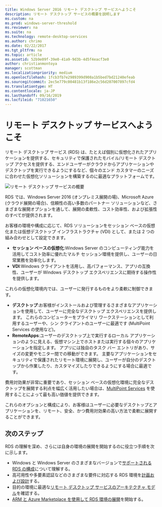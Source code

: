 ```yaml
---
title: Windows Server 2016 リモート デスクトップ サービスへようこそ
description: リモート デスクトップ サービスの概要を説明します
ms.custom: na
ms.prod: windows-server-threshold
ms.reviewer: na
ms.suite: na
ms.technology: remote-desktop-services
ms.author: chrimo
ms.date: 02/22/2017
ms.tgt_pltfrm: na
ms.topic: article
ms.assetid: 52b9e09f-39e0-41a9-9d3b-4d5f4eacf3e0
author: christianmontoya
manager: scottman
ms.localizationpriority: medium
ms.openlocfilehash: 1fcb3fb7e2989399d908a1b5bed7bd21240efeab
ms.sourcegitcommit: 2ec5e779c00481b13f186e2c56d207007897cfd4
ms.translationtype: HT
ms.contentlocale: ja-JP
ms.lasthandoff: 09/16/2019
ms.locfileid: "71021650"
---
```

# <a name="welcome-to-remote-desktop-services"></a>リモート デスクトップ サービスへようこそ 

リモート デスクトップ サービス (RDS) は、たとえば個別に仮想化されたアプリケーションを提供する、セキュリティで保護されたモバイル/リモート デスクトップ アクセスを提供する、エンドユーザーがクラウドからアプリケーションやデスクトップを実行できるようにするなど、個々のエンド カスタマーのニーズに合わせた仮想化ソリューションを構築するのに最適なプラットフォームです。

![リモート デスクトップ サービスの概要](./media/rds-overview.png)

RDS では、Windows Server 2016 (オンプレミス展開の場)、Microsoft Azure (クラウド展開の場合)、信頼性の高い多数のパートナー ソリューションなど、さまざまな展開オプションを通して、展開の柔軟性、コスト効率性、および拡張性のすべてが提供されます。

お客様の環境や構成に応じて、RDS ソリューションをセッション ベースの仮想化または仮想デスクトップ インフラストラクチャ (VDI) として、または 2 つの組み合わせとして設定できます。

- **セッション ベースの仮想化**:Windows Server のコンピューティング能力を活用してコスト効率に優れたマルチ セッション環境を提供し、ユーザーの日常業務を効率化します。
- **VDI**:Windows クライアントを活用し、高パフォーマンス、アプリの互換性、ユーザーが Windows デスクトップ エクスペリエンスに期待する操作性を提供します。

これらの仮想化環境内では、ユーザーに発行するものをより柔軟に制御できます。

- **デスクトップ**:お客様がインストールおよび管理するさまざまなアプリケーションを使用して、ユーザーに完全なデスクトップ エクスペリエンスを提供します。 これらのコンピューターをプライマリ ワークステーションとして利用するユーザーや、シン クライアントのユーザーに最適です (MultiPoint Services の使用など)。
- **RemoteApps**:ユーザーのデスクトップ上で実行するローカル アプリケーションのように見える、仮想マシン上でホストまたは実行する個々のアプリケーションを指定します。 アプリには独自のタスク バー エントリがあり、サイズの変更やモニター間での移動ができます。 主要なアプリケーションをセキュリティで保護されたリモート環境に展開し、ユーザーが自分のデスクトップから作業したり、カスタマイズしたりできるようにする場合に最適です。

費用対効果が非常に重要であり、セッション ベースの仮想化環境に完全なデスクトップを展開する利点を幅広く活用したい場合は、[MultiPoint Services](../multipoint-services/multipoint-services.md) を使用することによって最も高い価値を提供できます。 

これらのオプションと構成により、お客様はユーザーに必要なデスクトップとアプリケーションを、リモート、安全、かつ費用対効果の高い方法で柔軟に展開することができます。

## <a name="next-steps"></a>次のステップ

RDS の理解を深め、さらには自身の環境の展開を開始するのに役立つ手順を次に示します。
-   Windows と Windows Server のさまざまなバージョンで[サポートされる RDS の構成](rds-supported-config.md)について理解する。
-   高可用性や多要素認証などのさまざまな要件に対応する RDS 環境を[計画および設計](rds-plan-and-design.md)する。
-   目的の環境に最適な[リモート デスクトップ サービスのアーキテクチャ モデル](desktop-hosting-logical-architecture.md)を確認する。
-   [ARM と Azure Marketplace を使用して RDS 環境の展開](rds-in-azure.md)を開始する。
